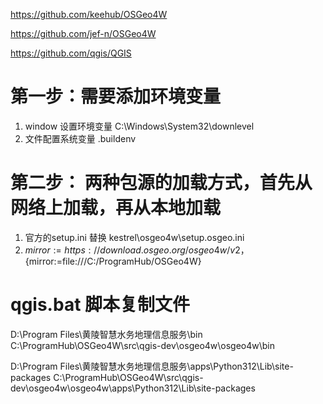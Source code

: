 https://github.com/keehub/OSGeo4W

https://github.com/jef-n/OSGeo4W

https://github.com/qgis/QGIS



# 第一步：需要添加环境变量
1. window 设置环境变量 C:\Windows\System32\downlevel
2. 文件配置系统变量 .buildenv

# 第二步： 两种包源的加载方式，首先从网络上加载，再从本地加载
1. 官方的setup.ini 替换  kestrel\osgeo4w\setup.osgeo.ini 
2. ${mirror:=https://download.osgeo.org/osgeo4w/v2} ，${mirror:=file:///C:/ProgramHub/OSGeo4W}


# qgis.bat 脚本复制文件
D:\Program Files\黄陵智慧水务地理信息服务\bin 
C:\ProgramHub\OSGeo4W\src\qgis-dev\osgeo4w\osgeo4w\bin

D:\Program Files\黄陵智慧水务地理信息服务\apps\Python312\Lib\site-packages
C:\ProgramHub\OSGeo4W\src\qgis-dev\osgeo4w\osgeo4w\apps\Python312\Lib\site-packages